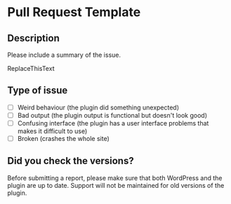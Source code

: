 # Pull Request Template

## Description

Please include a summary of the issue. 

ReplaceThisText

## Type of issue

- [ ] Weird behaviour (the plugin did something unexpected)
- [ ] Bad output (the plugin output is functional but doesn't look good)
- [ ] Confusing interface (the plugin has a user interface problems that makes it difficult to use)
- [ ] Broken (crashes the whole site)

## Did you check the versions?

Before submitting a report, please make sure that both WordPress and the plugin are up to date. 
Support will not be maintained for old versions of the plugin.
